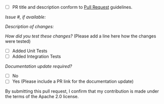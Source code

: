 - [ ] PR title and description conform to [Pull Request](https://github.com/aws-amplify/amplify-android/blob/main/CONTRIBUTING.md#pull-request-guidelines) guidelines.

*Issue #, if available:*

*Description of changes:*

*How did you test these changes?*
(Please add a line here how the changes were tested)

- [ ] Added Unit Tests
- [ ] Added Integration Tests

*Documentation update required?*
- [ ] No
- [ ] Yes (Please include a PR link for the documentation update)

By submitting this pull request, I confirm that my contribution is made under the terms of the Apache 2.0 license.
